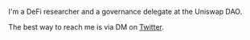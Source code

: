 I'm a DeFi researcher and a governance delegate at the Uniswap DAO.

The best way to reach me is via DM on [Twitter](https://twitter.com/atiselsts_eth).
